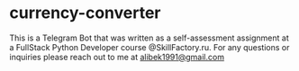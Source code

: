 # currency-converter
This is a Telegram Bot that was written as a self-assessment assignment at a FullStack Python Developer course @SkillFactory.ru.
For any questions or inquiries please reach out to me at alibek1991@gmail.com
